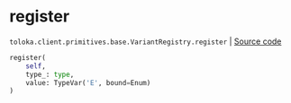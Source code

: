 # register
`toloka.client.primitives.base.VariantRegistry.register` | [Source code](https://github.com/Toloka/toloka-kit/blob/v1.1.4/src/client/primitives/base.py#L45)

```python
register(
    self,
    type_: type,
    value: TypeVar('E', bound=Enum)
)
```

